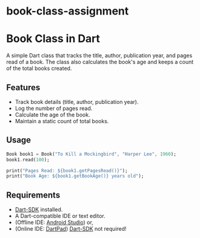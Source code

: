 # book-class-assignment
# Book Class in Dart

A simple Dart class that tracks the title, author, publication year, and pages read of a book. The class also calculates the book's age and keeps a count of the total books created.

## Features

- Track book details (title, author, publication year).
- Log the number of pages read.
- Calculate the age of the book.
- Maintain a static count of total books.

## Usage

```dart
Book book1 = Book("To Kill a Mockingbird", "Harper Lee", 1960);
book1.read(100);

print("Pages Read: ${book1.getPagesRead()}");
print("Book Age: ${book1.getBookAge()} years old");
```
## Requirements
- [Dart-SDK](https://dart.dev/get-dart) installed.
- A Dart-compatible IDE or text editor.
- (Offline IDE: [Android Studio](https://developer.android.com/studio/install)) or,
- (Online IDE: [DartPad](https://dartpad.dev/)) [Dart-SDK](https://dart.dev/get-dart) not required!

